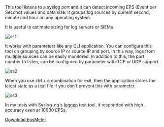 This tool listens to a syslog port and it can detect incoming EPS (Event per Second) values and data size.
It groups log sources by current second, minute and hour on any operating system.

It is useful to estimate sizing for log servers or SIEMs

![ss1](https://bitbucket.org/sems/epsmeter/downloads/ScreenshotatAra2220-56-53.png)


 


It works with parameters like any CLI application. You can configure this tool on grouping by source IP or source IP and port. In this way, logs from multiple sources can be easily monitored. In addition to this, the port number to listen, can be configured by parameter with TCP or UDP support.

![ss2](https://bitbucket.org/sems/epsmeter/downloads/ScreenshotatAra2221-06-13.png)
 

 

When you use ctrl + c combination for exit, then the application stores the latest state as a text file if you don't prevent this with parameter.

![ss3](https://bitbucket.org/sems/epsmeter/downloads/ScreenshotatAra2221-01-02.png)

In my tests with Syslog-ng's [loggen](https://linux.die.net/man/1/loggen) test tool, it responded with high accuracy even at 10000 EPSs.


[ Download EpsMeter ](https://bitbucket.org/sems/epsmeter/get/HEAD.zip)
